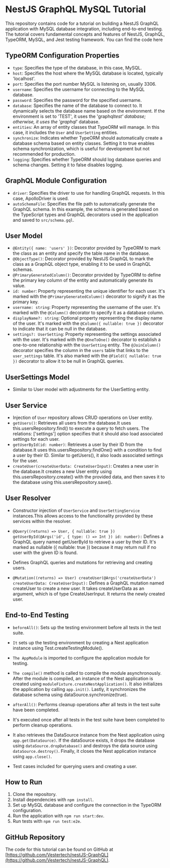 # NestJS GraphQL MySQL Tutorial

This repository contains code for a tutorial on building a NestJS GraphQL application with MySQL database integration, including end-to-end testing. The tutorial covers fundamental concepts and features of NestJS, GraphQL, TypeORM, MySQL, and Jest testing framework. You can find the code here

## TypeORM Configuration Properties

- `type`: Specifies the type of the database, in this case, MySQL.
- `host`: Specifies the host where the MySQL database is located, typically 'localhost'.
- `port`: Specifies the port number MySQL is listening on, usually 3306.
- `username`: Specifies the username for connecting to the MySQL database.
- `password`: Specifies the password for the specified username.
- `database`: Specifies the name of the database to connect to. It dynamically selects the database name based on the environment. If the environment is set to 'TEST', it uses the 'graphql*test' database; otherwise, it uses the 'graphql*' database.
- `entities`: An array of entity classes that TypeORM will manage. In this case, it includes the `User` and `UserSetting` entities.
- `synchronize`: Indicates whether TypeORM should automatically create a database schema based on entity classes. Setting it to true enables schema synchronization, which is useful for development but not recommended for production.
- `logging`: Specifies whether TypeORM should log database queries and schema changes. Setting it to false disables logging.

## GraphQL Module Configuration

- `driver`: Specifies the driver to use for handling GraphQL requests. In this case, ApolloDriver is used.
- `autoSchemaFile`: Specifies the file path to automatically generate the GraphQL schema. In this example, the schema is generated based on the TypeScript types and GraphQL decorators used in the application and saved to `src/schema.gql`.

## User Model

- `@Entity({ name: 'users' })`: Decorator provided by TypeORM to mark the class as an entity and specify the table name in the database.
- `@ObjectType()`: Decorator provided by NestJS GraphQL to mark the class as a GraphQL object type, enabling it to be used in GraphQL schemas.
- `@PrimaryGeneratedColumn()`: Decorator provided by TypeORM to define the primary key column of the entity and automatically generate its value.
- `id: number`: Property representing the unique identifier for each user. It's marked with the `@PrimaryGeneratedColumn()` decorator to signify it as the primary key.
- `username: string`: Property representing the username of the user. It's marked with the `@Column()` decorator to specify it as a database column.
- `displayName?: string`: Optional property representing the display name of the user. It's marked with the `@Column({ nullable: true })` decorator to indicate that it can be null in the database.
- `settings?: UserSetting`: Property representing the settings associated with the user. It's marked with the `@OneToOne()` decorator to establish a one-to-one relationship with the `UserSetting` entity. The `@JoinColumn()` decorator specifies the column in the `users` table that links to the `user_settings` table. It's also marked with the `@Field({ nullable: true })` decorator to allow it to be null in GraphQL queries.

## UserSettings Model

- Similar to User model with adjustments for the UserSetting entity.

## User Service

- Injection of `User` repository allows CRUD operations on User entity.
- `getUsers()`: Retrieves all users from the database.It uses this.usersRepository.find() to execute a query to fetch users. The relations: ['settings'] option specifies that it should also load associated settings for each user.
- `getUserById(id: number)`: Retrieves a user by their ID from the database.It uses this.usersRepository.findOne() with a condition to find a user by their ID. Similar to getUsers(), it also loads associated settings for the user.
- `createUser(createUserData: CreateUserInput)`: Creates a new user in the database.It creates a new User entity using this.usersRepository.create() with the provided data, and then saves it to the database using this.usersRepository.save().

## User Resolver

- Constructor injection of `UserService` and `UserSettingService` instances.This allows access to the functionality provided by these services within the resolver.
- `@Query((returns) => User, { nullable: true }) getUserById(@Args('id', { type: () => Int }) id: number):` Defines a GraphQL query named getUserById to retrieve a user by their ID. It's marked as nullable ({ nullable: true }) because it may return null if no user with the given ID is found.

- Defines GraphQL queries and mutations for retrieving and creating users.
- `@Mutation((returns) => User) createUser(@Args('createUserData') createUserData: CreateUserInput):`
  Defines a GraphQL mutation named createUser to create a new user. It takes createUserData as an argument, which is of type CreateUserInput. It returns the newly created user.

## End-to-End Testing

- `beforeAll()`: Sets up the testing environment before all tests in the test suite.
- `It` sets up the testing environment by creating a Nest application instance using Test.createTestingModule().
- `The AppModule` is imported to configure the application module for testing.
- `The compile()` method is called to compile the module asynchronously.
  After the module is compiled, an instance of the Nest application is created using `moduleFixture.createNestApplication()`.
  It also initializes the application by calling `app.init()`.
  Lastly, it synchronizes the database schema using dataSource.synchronize(true).

- `afterAll()`: Performs cleanup operations after all tests in the test suite have been completed.
- It's executed once after all tests in the test suite have been completed to perform cleanup operations.
- It also retrieves the DataSource instance from the Nest application using `app.get(DataSource)`.
  If the dataSource exists, it drops the database using `dataSource.dropDatabase()` and destroys the data source using `dataSource.destroy()`.
  Finally, it closes the Nest application instance using `app.close()`.

- Test cases included for querying users and creating a user.

## How to Run

1. Clone the repository.
2. Install dependencies with `npm install`.
3. Set up MySQL database and configure the connection in the TypeORM configuration.
4. Run the application with `npm run start:dev`.
5. Run tests with `npm run test:e2e`.

## GitHub Repository

The code for this tutorial can be found on GitHub at [https://github.com/Vestertech/nestJS-GraphQL](https://github.com/Vestertech/nestJS-GraphQL).
